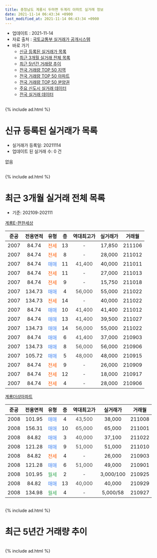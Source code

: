 ```yaml
---
title: 충청남도 계룡시 두마면 두계리 아파트 실거래 정보
date: 2021-11-14 06:43:34 +0900
last_modified_at: 2021-11-14 06:43:34 +0900
---
```


* 업데이트 : 2021-11-14
* 자료 출처 : [국토교통부 실거래가 공개시스템](http://rt.molit.go.kr)
* 바로 가기
    * [신규 등록된 실거래가 목록](#신규-등록된-실거래가-목록)
    * [최근 3개월 실거래 전체 목록](#최근-3개월-실거래-전체-목록)
    * [최근 5년간 거래량 추이](#최근-5년간-거래량-추이)
    * [전국 거래량 TOP 50 지역](https://inasie.github.io/apt-trade-info/최근-3개월-전국에서-가장-거래가-많이-발생한-지역)
    * [전국 거래량 TOP 50 아파트](https://inasie.github.io/apt-trade-info/최근-3개월-전국에서-가장-거래가-많이-발생한-아파트)
    * [전국 거래량 TOP 50 분양권](https://inasie.github.io/apt-trade-info/최근-3개월-전국에서-가장-거래가-많이-발생한-분양권)
    * [주요 신도시 실거래 데이터](https://inasie.github.io/apt-trade-info/주요-신도시)
    * [전국 실거래 데이터](https://inasie.github.io/apt-trade-info/전국)
<br>
{% include ad.html %}
<br>

# 신규 등록된 실거래가 목록
* 실거래가 등록일: 20211114
* 업데이트 된 실거래 수: 0 건

없음

<br>
{% include ad.html %}
<br>

# 최근 3개월 실거래 전체 목록
* 기준: 202109-202111


[계룡E-편한세상](https://search.naver.com/search.naver?query=%EC%B6%A9%EC%B2%AD%EB%82%A8%EB%8F%84+%EA%B3%84%EB%A3%A1%EC%8B%9C+%EB%91%90%EB%A7%88%EB%A9%B4+%EB%91%90%EA%B3%84%EB%A6%AC+%EA%B3%84%EB%A3%A1E-%ED%8E%B8%ED%95%9C%EC%84%B8%EC%83%81)

|준공|전용면적|유형|층|역대최고가|실거래가|거래월|
|:---:|:---:|:---:|:---:|:---:|:---:|:---:|
|2007|84.74|<span style="color:#ff5a00">전세</span>|13|<span style="color:#444444">-</span>|17,850|211106|
|2007|84.74|<span style="color:#ff5a00">전세</span>|8|<span style="color:#444444">-</span>|28,000|211012|
|2007|84.74|<span style="color:#4285f3">매매</span>|11|<span style="color:#444444">41,400</span>|40,000|211011|
|2007|84.74|<span style="color:#ff5a00">전세</span>|11|<span style="color:#444444">-</span>|27,000|211013|
|2007|84.74|<span style="color:#ff5a00">전세</span>|9|<span style="color:#444444">-</span>|15,750|211018|
|2007|134.73|<span style="color:#4285f3">매매</span>|4|<span style="color:#444444">56,000</span>|55,000|211022|
|2007|134.73|<span style="color:#ff5a00">전세</span>|14|<span style="color:#444444">-</span>|40,000|211022|
|2007|84.74|<span style="color:#4285f3">매매</span>|10|<span style="color:#444444">41,400</span>|41,400|211012|
|2007|84.74|<span style="color:#4285f3">매매</span>|13|<span style="color:#444444">41,400</span>|39,500|211027|
|2007|134.73|<span style="color:#4285f3">매매</span>|14|<span style="color:#444444">56,000</span>|55,000|211022|
|2007|84.74|<span style="color:#4285f3">매매</span>|6|<span style="color:#444444">41,400</span>|37,000|210903|
|2007|134.73|<span style="color:#4285f3">매매</span>|8|<span style="color:#444444">56,000</span>|56,000|210906|
|2007|105.72|<span style="color:#4285f3">매매</span>|5|<span style="color:#444444">48,000</span>|48,000|210915|
|2007|84.74|<span style="color:#ff5a00">전세</span>|9|<span style="color:#444444">-</span>|26,000|210909|
|2007|84.74|<span style="color:#ff5a00">전세</span>|12|<span style="color:#444444">-</span>|18,000|210917|
|2007|84.74|<span style="color:#ff5a00">전세</span>|4|<span style="color:#444444">-</span>|28,000|210906|

[계룡더샵아파트](https://search.naver.com/search.naver?query=%EC%B6%A9%EC%B2%AD%EB%82%A8%EB%8F%84+%EA%B3%84%EB%A3%A1%EC%8B%9C+%EB%91%90%EB%A7%88%EB%A9%B4+%EB%91%90%EA%B3%84%EB%A6%AC+%EA%B3%84%EB%A3%A1%EB%8D%94%EC%83%B5%EC%95%84%ED%8C%8C%ED%8A%B8)

|준공|전용면적|유형|층|역대최고가|실거래가|거래월|
|:---:|:---:|:---:|:---:|:---:|:---:|:---:|
|2008|101.95|<span style="color:#4285f3">매매</span>|4|<span style="color:#444444">43,500</span>|38,000|211008|
|2008|156.31|<span style="color:#4285f3">매매</span>|10|<span style="color:#444444">65,000</span>|65,000|211001|
|2008|84.82|<span style="color:#4285f3">매매</span>|3|<span style="color:#444444">40,000</span>|37,100|211022|
|2008|121.28|<span style="color:#4285f3">매매</span>|9|<span style="color:#444444">51,000</span>|51,000|211010|
|2008|84.82|<span style="color:#ff5a00">전세</span>|4|<span style="color:#444444">-</span>|26,000|210903|
|2008|121.28|<span style="color:#4285f3">매매</span>|6|<span style="color:#444444">51,000</span>|49,000|210901|
|2008|101.95|<span style="color:#34a853">월세</span>|2|<span style="color:#444444">-</span>|3,000/100|210925|
|2008|84.82|<span style="color:#4285f3">매매</span>|13|<span style="color:#444444">40,000</span>|40,000|210929|
|2008|134.98|<span style="color:#34a853">월세</span>|4|<span style="color:#444444">-</span>|5,000/58|210927|


<br>
{% include ad.html %}
<br>

# 최근 5년간 거래량 추이


<div style="width:100%;">
    <canvas id="deal_progress" height="200"></canvas>
</div>

<script>
new Chart(document.getElementById("deal_progress"), {
    type: 'line',
    data: {
        labels: ['201611','201612','201701','201702','201703','201704','201705','201706','201707','201708','201709','201710','201711','201712','201801','201802','201803','201804','201805','201806','201807','201808','201809','201810','201811','201812','201901','201902','201903','201904','201905','201906','201907','201908','201909','201910','201911','201912','202001','202002','202003','202004','202005','202006','202007','202008','202009','202010','202011','202012','202101','202102','202103','202104','202105','202106','202107','202108','202109','202110','202111'],
        datasets: [{
            label: '매매',
            pointRadius: 1,
            data: [25, 7, 5, 5, 15, 14, 9, 17, 9, 14, 11, 9, 12, 7, 12, 7, 9, 5, 7, 11, 5, 12, 3, 5, 5, 7, 9, 6, 5, 9, 10, 13, 7, 14, 11, 16, 27, 22, 13, 16, 13, 16, 34, 35, 17, 16, 6, 3, 18, 22, 14, 9, 14, 36, 21, 21, 9, 7, 5, 9, 0],
            borderColor: "rgba(255, 201, 14, 1)",
            backgroundColor: "rgba(255, 201, 14, 0.5)",
            fill: false,
            lineTension: 0
        },{
            label: '전월세',
            pointRadius: 1,
            data: [9, 20, 11, 16, 17, 7, 9, 9, 5, 10, 9, 7, 13, 10, 17, 9, 9, 3, 11, 5, 4, 6, 8, 9, 4, 10, 16, 12, 10, 0, 6, 8, 4, 7, 5, 8, 9, 10, 6, 8, 7, 5, 10, 6, 7, 6, 5, 7, 10, 8, 15, 8, 6, 9, 12, 13, 9, 7, 6, 4, 1],
            borderColor: "rgba(0, 141, 185, 1)",
            backgroundColor: "rgba(0, 141, 185, 0.5)",
            fill: false,
            lineTension: 0
        }
        ]
    },
    options: {
        responsive: true,
        title: {
            display: false
        },
        tooltips: {
            mode: 'index',
            intersect: false
        },
        hover: {
            mode: 'nearest',
            intersect: true
        },
        scales: {
            xAxes: [{
                display: true,
                scaleLabel: {
                    display: true,
                    labelString: '년/월'
                }
            }],
            yAxes: [{
                display: true,
                ticks: {
                    suggestedMin: 0,
                },
                scaleLabel: {
                    display: true,
                    labelString: '실거래 수'
                }
            }]
        }
    }
});

</script>


<br>
{% include ad.html %}
<br>

